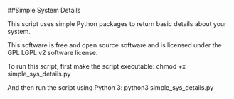 ##Simple System Details

This script uses simple Python packages to return basic details about your system. 

This software is free and open source software and is licensed under the GPL LGPL v2 software license.

To run this script, first make the script executable:
    chmod +x simple_sys_details.py
    
And then run the script using Python 3:
    python3 simple_sys_details.py
